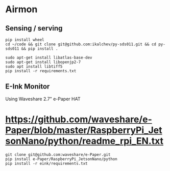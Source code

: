# Airmon

## Sensing / serving

```
pip install wheel
cd ~/code && git clone git@github.com:ikalchev/py-sds011.git && cd py-sds011 && pip install .
```

```
sudo apt-get install libatlas-base-dev
sudo apt-get install libopenjp2-7
sudo apt install libtiff5
pip install -r requirements.txt
```

## E-Ink Monitor
Using Waveshare 2.7" e-Paper HAT
# https://github.com/waveshare/e-Paper/blob/master/RaspberryPi_JetsonNano/python/readme_rpi_EN.txt
```
git clone git@github.com:waveshare/e-Paper.git
pip install e-Paper/RaspberryPi_JetsonNano/python
pip install -r eink/requirements.txt

```

